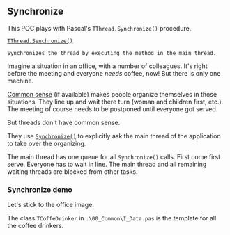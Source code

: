 ## Synchronize

This POC plays with Pascal's `TThread.Synchronize()` procedure.

[`TThread.Synchronize()`](https://www.freepascal.org/docs-html/rtl/classes/tthread.synchronize.html)
```
Synchronizes the thread by executing the method in the main thread.
```

Imagine a situation in an office, with a number of colleagues. It's right before
the meeting and everyone _needs_ coffee, now! But there is only one machine.

[Common sense](https://quoteinvestigator.com/2014/04/29/common-sense/)
(if available) makes people organize themselves in those situations. They line
up and wait there turn (woman and children first, etc.). The meeting of course
needs to be  postponed until everyone got served.

But threads don't have common sense.

They use
[`Synchronize()`](https://www.freepascal.org/docs-html/rtl/classes/tthread.synchronize.html)
to explicitly ask the main thread of the application to take over the
organizing.

The main thread has one queue for all `Synchronize()` calls. First come first
serve. Everyone has to wait in line. The main thread and all remaining waiting
threads are blocked from other tasks.

### Synchronize demo

Let's stick to the office image.

The class `TCoffeDrinker` in `.\00_Common\I_Data.pas` is the template for all
the coffee drinkers.
